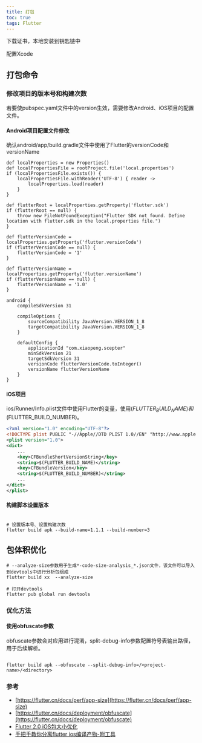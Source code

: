 ```yaml
---
title: 打包
toc: true
tags: Flutter
---
```



下载证书，本地安装到钥匙链中

配置Xcode

## 打包命令

### 修改项目的版本号和构建次数

若要使pubspec.yaml文件中的version生效，需要修改Android、iOS项目的配置文件。

#### Android项目配置文件修改

确认android/app/build.gradle文件中使用了Flutter的versionCode和versionName

```
def localProperties = new Properties()
def localPropertiesFile = rootProject.file('local.properties')
if (localPropertiesFile.exists()) {
    localPropertiesFile.withReader('UTF-8') { reader ->
        localProperties.load(reader)
    }
}

def flutterRoot = localProperties.getProperty('flutter.sdk')
if (flutterRoot == null) {
    throw new FileNotFoundException("Flutter SDK not found. Define location with flutter.sdk in the local.properties file.")
}

def flutterVersionCode = localProperties.getProperty('flutter.versionCode')
if (flutterVersionCode == null) {
    flutterVersionCode = '1'
}

def flutterVersionName = localProperties.getProperty('flutter.versionName')
if (flutterVersionName == null) {
    flutterVersionName = '1.0'
}

android {
    compileSdkVersion 31

    compileOptions {
        sourceCompatibility JavaVersion.VERSION_1_8
        targetCompatibility JavaVersion.VERSION_1_8
    }

    defaultConfig {
        applicationId "com.xiaopeng.scepter"
        minSdkVersion 21
        targetSdkVersion 31
        versionCode flutterVersionCode.toInteger()
        versionName flutterVersionName
    }
}
```

#### iOS项目

ios/Runner/Info.plist文件中使用Flutter的变量，使用$(FLUTTER_BUILD_NAME)和$(FLUTTER_BUILD_NUMBER)。

```xml
<?xml version="1.0" encoding="UTF-8"?>
<!DOCTYPE plist PUBLIC "-//Apple//DTD PLIST 1.0//EN" "http://www.apple.com/DTDs/PropertyList-1.0.dtd">
<plist version="1.0">
<dict>
    ...
    <key>CFBundleShortVersionString</key>
    <string>$(FLUTTER_BUILD_NAME)</string>
    <key>CFBundleVersion</key>
    <string>$(FLUTTER_BUILD_NUMBER)</string>
    ...
</dict>
</plist>
```

#### 构建脚本设置版本

```shell

# 设置版本号、设置构建次数
flutter build apk --build-name=1.1.1 --build-number=3
```

## 包体积优化

```shell
# --analyze-size参数用于生成*-code-size-analysis_*.json文件，该文件可以导入到devtools中进行分析包组成
flutter build xx  --analyze-size

# 打开devtools
flutter pub global run devtools
```

### 优化方法

#### 使用obfuscate参数

obfuscate参数会对应用进行混淆，split-debug-info参数配置符号表输出路径，用于后续解析。

```shell

flutter build apk --obfuscate --split-debug-info=/<project-name>/<directory>
```

### 参考

- [https://flutter.cn/docs/perf/app-size](https://flutter.cn/docs/perf/app-size)
- [https://flutter.cn/docs/deployment/obfuscate](https://flutter.cn/docs/deployment/obfuscate)
- [Flutter 2.0 iOS包大小优化](https://dywane.github.io/Flutter-2.0-iOS%E5%8C%85%E5%A4%A7%E5%B0%8F%E4%BC%98%E5%8C%96/)
- [手把手教你分离flutter ios编译产物-附工具](https://juejin.cn/post/6844904078154137608)
